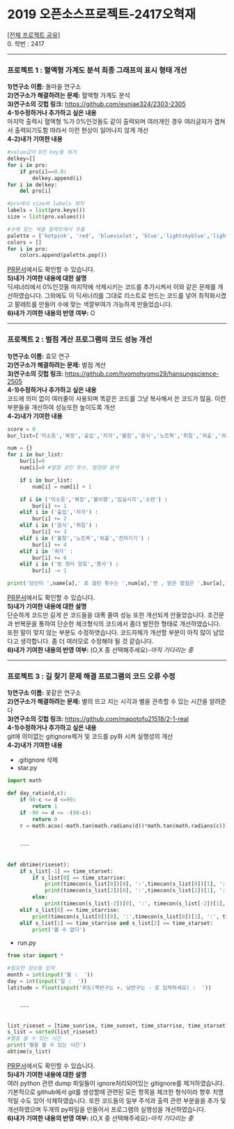2019 오픈소스프로젝트-2417오혁재
===================
[[전체 프로젝트 공유]](https://bit.ly/2ZaI9sJ)<br/>
0. 학번 : 2417

--------------
### 프로젝트 1 : 혈액형 가계도 분석 최종 그래프의 표시 형태 개선
**1)연구소 이름:** 돌마을 연구소<br/>
**2)연구소가 해결하려는 문제:** 혈액형 가계도 분석<br/>
**3)연구소의 깃헙 링크:** https://github.com/eunjae324/2303-2305<br/>
**4-1)수정하거나 추가하고 싶은 내용**<br/>
마지막 출력시 혈액형 %가 0%인것들도 같이 출력되며 여러개인 경우 여러글자가 겹쳐서 출력되기도함 따라서 이런 현상이 일어나지 않게 개선<br/>
**4-2)내가 기여한 내용**<br/>
```python
#value값이 0인 key들 제거
delkey=[]
for i in pro:
    if pro[i]==0.0:
        delkey.append(i)
for i in delkey:
    del pro[i]

#pro에서 size와 labels 제작
labels = list(pro.keys())
size = list(pro.values())

#수에 맞는 색을 팔레트에서 추출
palette = ['hotpink', 'red', 'blueviolet', 'blue','lightskyblue','lightgray']
colors = []
for i in pro:
    colors.append(palette.pop())
```
[PR문서](https://github.com/eunjae324/2303-2305/pull/1/commits/97852d4e995020e53168028b988330336284f1be)에서도 확인할 수 있습니다.<br/>
**5)내가 기여한 내용에 대한 설명**<br/>
딕셔너리에서 0%인것들 마지막에 삭제시키는 코드를 추가시켜서 이와 같은 문제를 개선하였습니다. 그외에도 이 딕셔너리를 그대로 리스트로 만드는 코드를 넣어 최적화시켰고 팔레트를 만들어 수에 맞는 색깔부여가 가능하게 만들었습니다.<br/>
**6)내가 기여한 내용의 반영 여부:** O<br/>

----------------
### 프로젝트 2 : 벌점 계산 프로그램의 코드 성능 개선
**1)연구소 이름:** 효모 연구<br/>
**2)연구소가 해결하려는 문제:** 벌점 계산<br/>
**3)연구소의 깃헙 링크:** https://github.com/hyomohyomo29/hansungscience-2505<br/>
**4-1)수정하거나 추가하고 싶은 내용**<br/>
코드에 의미 없이 여러줄이 사용되며 똑같은 코드를 그냥 복사해서 쓴 코드가 많음. 이런 부분들을 개선하여 성능또한 높이도록 개선<br/>
**4-2)내가 기여한 내용**<br/>
```python
score = 0
bur_list=['미소등','복장','출입','지각','불참','음식','노트북','취침','외출','귀가','불이행','전자기기','입실시각','소란','정리','봉사']
```
```python
num = {}
for i in bur_list:
    bur[i]=0
    num[i]=0 #벌점 걸린 횟수, 벌점량 분석
```
```python
    if i in bur_list:
        num[i] = num[i] + 1

    if i in ('미소등','복장','불이행','입실시각','소란') :
        bur[i] += 1
    elif i in ('출입','지각') : 
        bur[i] += 2
    elif i in ('음식','취침') : 
        bur[i] += 3
    elif i in ('불참','노트북','외출','전자기기') : 
        bur[i] += 4
    elif i in '귀가' : 
        bur[i] += 6
    elif i in ('방 정리 양호','봉사') : 
        bur[i] -= 1
```
```python
print('당신이 ',name[a],' 로 걸린 횟수는 ',num[a],'번 , 받은 벌점은 ',bur[a],' 점 입니다')
```
[PR문서](https://github.com/hyomohyomo29/hansungscience-2505/pull/3/commits/b45a862687fac7c7bd236ef209f095254e9d7a97)에서도 확인할 수 있습니다.<br/>
**5)내가 기여한 내용에 대한 설명**<br/>
단순하게 코드만 길게 쓴 코드들을 대폭 줄여 성능 또한 개선되게 만들었습니다. 조건문과 반복문을 통하여 단순한 체크형식의 코드에서 좀더 발전한 형태로 개선하였습니다. 또한 말이 맞지 않는 부분도 수정하엿습니다. 코드자체가 개선할 부분이 아직 많이 남았다고 생각합니다. 좀 더 여러모로 수정해야 될 것 같습니다.<br/>
**6)내가 기여한 내용의 반영 여부:** (O,X 중 선택해주세요)*-아직 기다리는 중*<br/>

----------
### 프로젝트 3 : 길 찾기 문제 해결 프로그램의 코드 오류 수정
**1)연구소 이름:** 꽃같은 연구소<br/>
**2)연구소가 해결하려는 문제:** 별의 뜨고 지는 시각과 별을 관측할 수 있는 시간을 알려준다<br/>
**3)연구소의 깃헙 링크:** https://github.com/mapotofu21518/2-1-real<br/>
**4-1)수정하거나 추가하고 싶은 내용**<br/>
git에 의미없는 gitignore제거 및 코드를 py화 시켜 실행성의 개선<br/>
**4-2)내가 기여한 내용**<br/>
* .gitignore 삭제<br/>
* star.py
```python
import math

def day_ratio(d,c):
    if 90-c <= d <=90:
        return 1
    if -90 <= d <= -(90-c):
        return 0
    r = math.acos(-math.tan(math.radians(d))*math.tan(math.radians(c)))
    
    
    ~~~
    
    
def obtime(riseset):
    if s_list[-1] == time_starset:
        if s_list[0] == time_starrise:
            print(timecon(s_list[0])[0], ':',timecon(s_list[0])[1], ':', timecon(s_list[0])[2], '~', timecon(s_list[1])[0], ':', timecon(s_list[1])[1], ':', timecon(s_list[1])[2])
            print(timecon(s_list[2])[0], ':',timecon(s_list[2])[1], ':', timecon(s_list[2])[2], '~', timecon(s_list[3])[0], ':', timecon(s_list[3])[1], ':', timecon(s_list[3])[2])
        else:
            print(timecon(s_list[-2])[0], ':', timecon(s_list[-2])[1], ':', timecon(s_list[-2])[2], '~',  timecon(s_list[-1])[0], ':', timecon(s_list[-1])[1], ':', timecon(s_list[-1])[2])
    elif s_list[0] == time_starrise:
        print(timecon(s_list[0])[0], ':',timecon(s_list[0])[1], ':', timecon(s_list[0])[2], '~', timecon(s_list[1])[0], ':', timecon(s_list[1])[1], ':', timecon(s_list[1])[2])
    elif s_list[1] == time_starrise and s_list[2] == time_starset:
        print('볼 수 없다')
```
* run.py
```python
from star import *

#필요한 정보들 입력
month = int(input('월 :  '))
day = int(input('일 :  '))
latitude = float(input('위도(북반구는 +, 남반구는 - 로 입력하세요) :  '))


    ~~~
    

list_riseset = [time_sunrise, time_sunset, time_starrise, time_starset]
s_list = sorted(list_riseset)
#별을 볼 수 있는 시간
print('별을 볼 수 있는 시간')
obtime(s_list)
```
[PR문서](https://github.com/mapotofu21518/2-1-real/pull/2/commits)에서도 확인할 수 있습니다.<br/>
**5)내가 기여한 내용에 대한 설명**<br/>
여러 python 관련 dump 파일들이 ignore처리되어있는 gitignore를 제거하였습니다. 기본적으로 github에서 git를 생성할때 관련된 모든 항목을 체크한 형식이라 향후 치명적일 수도 있어 삭제하였습니다. 또한 코드들의 일부 주석과 출력 관련 부분을을 추가 및 개선하였으며 두개의 py파일을 만들어서 프로그램의 실행성을 개선하였습니다.<br/>
**6)내가 기여한 내용의 반영 여부:** (O,X 중 선택해주세요)*-아직 기다리는 중*<br/>
